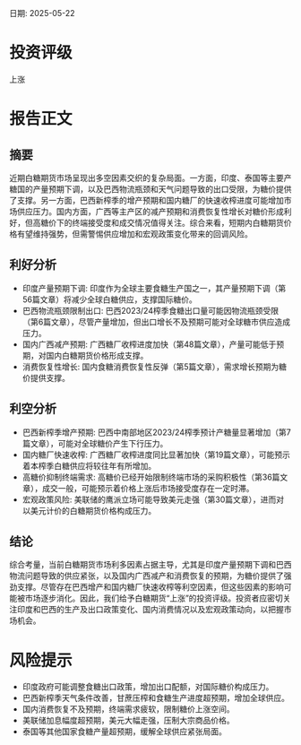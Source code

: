 
日期: 2025-05-22

# 投资评级

上涨

# 报告正文

## 摘要

近期白糖期货市场呈现出多空因素交织的复杂局面。一方面，印度、泰国等主要产糖国的产量预期下调，以及巴西物流瓶颈和天气问题导致的出口受限，为糖价提供了支撑。另一方面，巴西新榨季的增产预期和国内糖厂的快速收榨进度可能增加市场供应压力。国内方面，广西等主产区的减产预期和消费恢复性增长对糖价形成利好，但高糖价下的终端接受度和成交情况值得关注。综合来看，短期内白糖期货价格有望维持强势，但需警惕供应增加和宏观政策变化带来的回调风险。

## 利好分析

* 印度产量预期下调: 印度作为全球主要食糖生产国之一，其产量预期下调（第56篇文章）将减少全球白糖供应，支撑国际糖价。
* 巴西物流瓶颈限制出口: 巴西2023/24榨季食糖出口量可能因物流瓶颈受限（第6篇文章），尽管产量增加，但出口增长不及预期可能对全球糖市供应造成压力。
* 国内广西减产预期: 广西糖厂收榨进度加快（第48篇文章），产量可能低于预期，对国内白糖期货价格形成支撑。
* 消费恢复性增长: 国内食糖消费恢复性反弹（第5篇文章），需求增长预期为糖价提供支撑。

## 利空分析

* 巴西新榨季增产预期: 巴西中南部地区2023/24榨季预计产糖量显著增加（第7篇文章），可能对全球糖价产生下行压力。
* 国内糖厂快速收榨: 广西糖厂收榨进度同比显著加快（第19篇文章），可能预示着本榨季白糖供应将较往年有所增加。
* 高糖价抑制终端需求: 高糖价已经开始限制终端市场的采购积极性（第36篇文章），成交一般，可能预示着价格上涨后市场接受度存在一定时滞。
* 宏观政策风险: 美联储的鹰派立场可能导致美元走强（第30篇文章），进而对以美元计价的白糖期货价格构成压力。

## 结论

综合考量，当前白糖期货市场利多因素占据主导，尤其是印度产量预期下调和巴西物流问题导致的供应紧张，以及国内广西减产和消费恢复的预期，为糖价提供了强劲支撑。尽管存在巴西增产和国内糖厂快速收榨等利空因素，但这些因素的影响可能被市场逐步消化。因此，我们给予白糖期货“上涨”的投资评级。投资者应密切关注印度和巴西的生产及出口政策变化、国内消费情况以及宏观政策动向，以把握市场机会。

# 风险提示

* 印度政府可能调整食糖出口政策，增加出口配额，对国际糖价构成压力。
* 巴西新榨季天气条件改善，甘蔗压榨和食糖生产进度超预期，增加全球供应。
* 国内消费恢复不及预期，终端需求疲软，限制糖价上涨空间。
* 美联储加息幅度超预期，美元大幅走强，压制大宗商品价格。
* 泰国等其他国家食糖产量超预期，缓解全球供应紧张局面。
